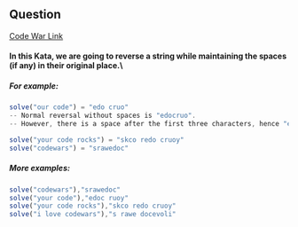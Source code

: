 ## Question

[Code War Link](https://www.codewars.com/kata/5a71939d373c2e634200008e/train/javascript)

#### In this Kata, we are going to reverse a string while maintaining the spaces (if any) in their original place.\

##### For example:

```javascript
solve("our code") = "edo cruo"
-- Normal reversal without spaces is "edocruo".
-- However, there is a space after the first three characters, hence "edo cruo"

solve("your code rocks") = "skco redo cruoy"
solve("codewars") = "srawedoc"
```

##### More examples:

```javascript
solve("codewars"),"srawedoc"
solve("your code"),"edoc ruoy"
solve("your code rocks"),"skco redo cruoy"
solve("i love codewars"),"s rawe docevoli"
```